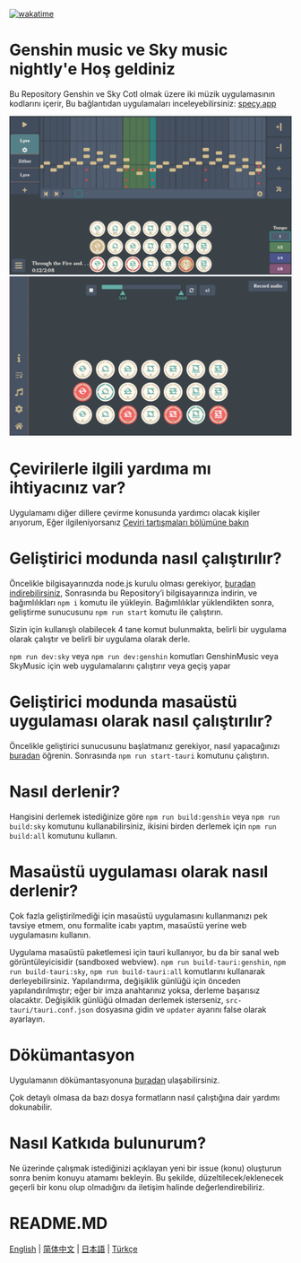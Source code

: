 [![wakatime](https://wakatime.com/badge/user/f0147aa6-69b8-4142-806c-050d6fee026e/project/68da356a-cd0b-40cb-996c-0799e406179f.svg)](https://wakatime.com/badge/user/f0147aa6-69b8-4142-806c-050d6fee026e/project/68da356a-cd0b-40cb-996c-0799e406179f)
# Genshin music ve Sky music nightly'e Hoş geldiniz

Bu Repository Genshin ve Sky Cotl olmak üzere iki müzik uygulamasının kodlarını içerir, Bu bağlantıdan uygulamaları inceleyebilirsiniz: [specy.app](https://specy.app)

![Besteleyici](docs/assets/composer.webp)
![Oynatıcı](docs/assets/player.webp)


# Çevirilerle ilgili yardıma mı ihtiyacınız var?

Uygulamamı diğer dillere çevirme konusunda yardımcı olacak kişiler arıyorum, Eğer ilgileniyorsanız [Çeviri tartışmaları bölümüne bakın](https://github.com/Specy/genshin-music/discussions/52)



# Geliştirici modunda nasıl çalıştırılır?
Öncelikle bilgisayarınızda node.js kurulu olması gerekiyor, [buradan indirebilirsiniz](https://nodejs.org/en/),
Sonrasında bu Repository’i bilgisayarınıza indirin,
ve bağımlılıkları `npm i` komutu ile yükleyin. Bağımlılıklar yüklendikten sonra, geliştirme sunucusunu `npm run start` komutu ile çalıştırın.


Sizin için kullanışlı olabilecek 4 tane komut bulunmakta, belirli bir uygulama olarak çalıştır ve belirli bir uygulama olarak derle.

`npm run dev:sky` veya `npm run dev:genshin` komutları GenshinMusic veya SkyMusic için web uygulamalarını çalıştırır veya geçiş yapar



# Geliştirici modunda masaüstü uygulaması olarak nasıl çalıştırılır?
Öncelikle geliştirici sunucusunu başlatmanız gerekiyor, nasıl yapacağınızı [buradan](#how-to-run-in-dev-mode) öğrenin.
Sonrasında `npm run start-tauri` komutunu çalıştırın.


# Nasıl derlenir?
Hangisini derlemek istediğinize göre `npm run build:genshin` veya `npm run build:sky` komutunu kullanabilirsiniz, ikisini birden derlemek için `npm run build:all` komutunu kullanın.



# Masaüstü uygulaması olarak nasıl derlenir?

Çok fazla geliştirilmediği için masaüstü uygulamasını kullanmanızı pek tavsiye etmem, onu formalite icabı yaptım, masaüstü yerine web uygulamasını kullanın.

Uygulama masaüstü paketlemesi için tauri kullanıyor, bu da bir sanal web görüntüleyicisidir (sandboxed webview). `npm run build-tauri:genshin`, `npm run build-tauri:sky`, `npm run build-tauri:all` komutlarını kullanarak derleyebilirsiniz. Yapılandırma, değişiklik günlüğü için önceden yapılandırılmıştır; eğer bir imza anahtarınız yoksa, derleme başarısız olacaktır. Değişiklik günlüğü olmadan derlemek isterseniz, `src-tauri/tauri.conf.json` dosyasına gidin ve `updater` ayarını false olarak ayarlayın.



# Dökümantasyon
Uygulamanın dökümantasyonuna [buradan](https://github.com/Specy/genshin-music/wiki) ulaşabilirsiniz.

Çok detaylı olmasa da bazı dosya formatların nasıl çalıştığına dair yardımı dokunabilir. 

# Nasıl Katkıda bulunurum?
Ne üzerinde çalışmak istediğinizi açıklayan yeni bir issue (konu) oluşturun sonra benim konuyu atamamı bekleyin. Bu şekilde, düzeltilecek/eklenecek geçerli bir konu olup olmadığını da iletişim halinde değerlendirebiliriz.


# README.MD
<a href="./README.md">English</a> | <a href="./README-ZH.md">简体中文</a> | <a href="./README-JP.md">日本語</a> | <a href="./README-TR.md">Türkçe</a>
